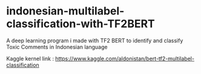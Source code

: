 # indonesian-multilabel-classification-with-TF2BERT
A deep learning program i made with TF2 BERT to identify and classify Toxic Comments in Indonesian language

Kaggle kernel link : https://www.kaggle.com/aldonistan/bert-tf2-multilabel-classification
